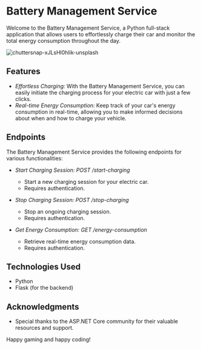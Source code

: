 # Battery Management Service

Welcome to the Battery Management Service, a Python full-stack application that allows users to effortlessly charge their car and monitor the total energy consumption throughout the day.

![chuttersnap-xJLsHl0hIik-unsplash](https://github.com/rodercode/Battery-Management-Services-/assets/54941923/9bdcd0a7-62ea-4d83-a44b-1ba5dcd35de4)


## Features
- *Effortless Charging:* With the Battery Management Service, you can easily initiate the charging process for your electric car with just a few clicks.
- *Real-time Energy Consumption:* Keep track of your car's energy consumption in real-time, allowing you to make informed decisions about when and how to charge your vehicle.

## Endpoints
The Battery Management Service provides the following endpoints for various functionalities:

- *Start Charging Session: POST /start-charging*
  - Start a new charging session for your electric car.
  - Requires authentication.

- *Stop Charging Session: POST /stop-charging*
    - Stop an ongoing charging session.
    - Requires authentication.

- *Get Energy Consumption: GET /energy-consumption*
  - Retrieve real-time energy consumption data.
  - Requires authentication.


## Technologies Used
- Python
- Flask (for the backend)

## Acknowledgments
- Special thanks to the ASP.NET Core community for their valuable resources and support.

Happy gaming and happy coding!
